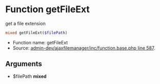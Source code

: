 Function getFileExt
===========================

get a file extension



```php
mixed getFileExt($filePath)
```

* Function name: getFileExt
* Source: [admin-dev/ajaxfilemanager/inc/function.base.php line 587](https://github.com/PrestaShop/PrestaShop/blob/1.5.0.9/admin-dev/ajaxfilemanager/inc/function.base.php#L587).

Arguments
---------

* $filePath **mixed**

